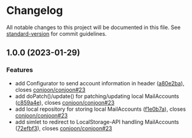 # Changelog

All notable changes to this project will be documented in this file. See [standard-version](https://github.com/conventional-changelog/standard-version) for commit guidelines.

## 1.0.0 (2023-01-29)


### Features

* add Configurator to send account information in header ([a80e2ba](https://github.com/conjoon/extjs-app-localmailaccount/commit/a80e2ba17f1ad1166680609b614f4245c6b9355f)), closes [conjoon/conjoon#23](https://github.com/conjoon/conjoon/issues/23)
* add doPatch()/update() for patching/updating local MailAccounts ([c859a4e](https://github.com/conjoon/extjs-app-localmailaccount/commit/c859a4eb12b1a7db6ae228d5b376309b908aa8ff)), closes [conjoon/conjoon#23](https://github.com/conjoon/conjoon/issues/23)
* add local repository for storing local MailAccounts ([f1e0b7a](https://github.com/conjoon/extjs-app-localmailaccount/commit/f1e0b7aaa3670dadcd72e3d2889aedb8b1d84548)), closes [conjoon/conjoon#23](https://github.com/conjoon/conjoon/issues/23)
* add simlet to redirect to LocalStorage-API handling MailAccounts ([72efbf3](https://github.com/conjoon/extjs-app-localmailaccount/commit/72efbf3bb743f96a116b86a6fecb5710e9ca1685)), closes [conjoon/conjoon#23](https://github.com/conjoon/conjoon/issues/23)
